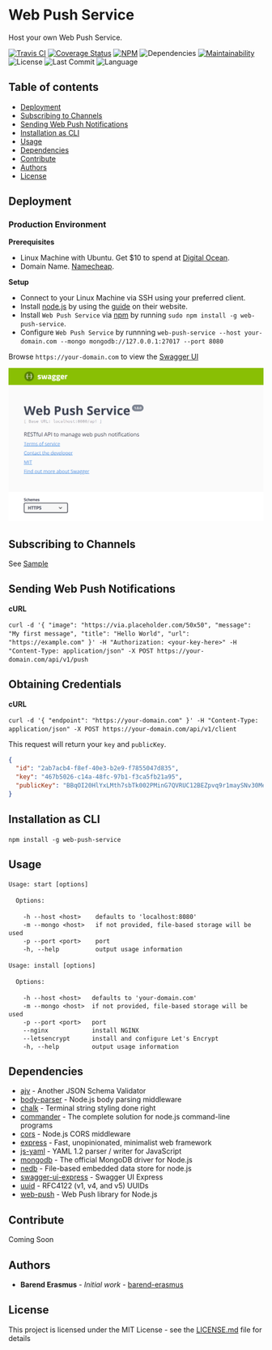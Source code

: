 # Web Push Service
Host your own Web Push Service.

[![Travis CI](https://travis-ci.org/barend-erasmus/web-push-service.svg?branch=master)](https://travis-ci.org/barend-erasmus/web-push-service) [![Coverage Status](https://coveralls.io/repos/github/barend-erasmus/web-push-service/badge.svg?branch=master)](https://coveralls.io/github/barend-erasmus/web-push-service?branch=master) [![NPM](https://badge.fury.io/js/web-push-service.svg)](https://www.npmjs.com/package/web-push-service) ![Dependencies](https://david-dm.org/barend-erasmus/web-push-service.svg) [![Maintainability](https://api.codeclimate.com/v1/badges/ef14b95993167de0e04c/maintainability)](https://codeclimate.com/github/barend-erasmus/web-push-service/maintainability) ![License](https://img.shields.io/badge/license-MIT-blue.svg) ![Last Commit](https://img.shields.io/github/last-commit/barend-erasmus/web-push-service.svg) ![Language](https://img.shields.io/github/languages/top/barend-erasmus/web-push-service.svg)

## Table of contents

- [Deployment](#deployment)
- [Subscribing to Channels](#subscribing-to-channels)
- [Sending Web Push Notifications](#sending-web-push-notifications)
- [Installation as CLI](#installation-as-cli)
- [Usage](#usage)
- [Dependencies](#dependencies)
- [Contribute](#contribute)
- [Authors](#authors)
- [License](#license)

## Deployment

### Production Environment

**Prerequisites**

- Linux Machine with Ubuntu. Get $10 to spend at [Digital Ocean](https://m.do.co/c/c72a0c1661d7).
- Domain Name. [Namecheap](https://www.namecheap.com).

**Setup**

- Connect to your Linux Machine via SSH using your preferred client.
- Install [node.js](https://nodejs.org) by using the [guide](https://nodejs.org/en/download/package-manager/#debian-and-ubuntu-based-linux-distributions) on their website.
- Install `Web Push Service` via [npm](https://www.npmjs.com) by running `sudo npm install -g web-push-service`.
- Configure `Web Push Service` by runnning `web-push-service --host your-domain.com --mongo mongodb://127.0.0.1:27017 --port 8080`

Browse `https://your-domain.com` to view the [Swagger UI](https://swagger.io)

![swagger](https://github.com/barend-erasmus/web-push-service/raw/master/images/swagger.png)

## Subscribing to Channels

See [Sample](https://github.com/barend-erasmus/web-push-service/tree/master/sample)

## Sending Web Push Notifications

**cURL**

`curl -d '{ "image": "https://via.placeholder.com/50x50", "message": "My first message", "title": "Hello World", "url": "https://example.com" }' -H "Authorization: <your-key-here>" -H "Content-Type: application/json" -X POST https://your-domain.com/api/v1/push`

## Obtaining Credentials

**cURL**

`curl -d '{ "endpoint": "https://your-domain.com" }' -H "Content-Type: application/json" -X POST https://your-domain.com/api/v1/client`

This request will return your `key` and `publicKey`.

```json
{
  "id": "2ab7acb4-f8ef-40e3-b2e9-f7855047d835",
  "key": "467b5026-c14a-48fc-97b1-f3ca5fb21a95",
  "publicKey": "BBqOI20HlYxLMth7sbTk002PMinG7QVRUC12BEZpvq9r1maySNv30MeHxHSYPzKULqhHiSIsFKsdVlc9IJ1NuwE="
}
```

## Installation as CLI

`npm install -g web-push-service`

## Usage

```
Usage: start [options]

  Options:

    -h --host <host>    defaults to 'localhost:8080'
    -m --mongo <host>   if not provided, file-based storage will be used
    -p --port <port>    port
    -h, --help          output usage information

Usage: install [options]

  Options:

    -h --host <host>   defaults to 'your-domain.com'
    -m --mongo <host>  if not provided, file-based storage will be used
    -p --port <port>   port
    --nginx            install NGINX
    --letsencrypt      install and configure Let's Encrypt
    -h, --help         output usage information
```

## Dependencies

* [ajv](https://www.npmjs.com/package/ajv) - Another JSON Schema Validator
* [body-parser](https://www.npmjs.com/package/body-parser) - Node.js body parsing middleware
* [chalk](https://www.npmjs.com/package/chalk) - Terminal string styling done right
* [commander](https://www.npmjs.com/package/commander) - The complete solution for node.js command-line programs
* [cors](https://www.npmjs.com/package/cors) - Node.js CORS middleware
* [express](https://www.npmjs.com/package/express) - Fast, unopinionated, minimalist web framework
* [js-yaml](https://www.npmjs.com/package/js-yaml) - YAML 1.2 parser / writer for JavaScript
* [mongodb](https://www.npmjs.com/package/mongodb) - The official MongoDB driver for Node.js
* [nedb](https://www.npmjs.com/package/nedb) - File-based embedded data store for node.js
* [swagger-ui-express](https://www.npmjs.com/package/swagger-ui-express) - Swagger UI Express
* [uuid](https://www.npmjs.com/package/uuid) - RFC4122 (v1, v4, and v5) UUIDs
* [web-push](https://www.npmjs.com/package/web-push) - Web Push library for Node.js

## Contribute

Coming Soon

## Authors

* **Barend Erasmus** - *Initial work* - [barend-erasmus](https://github.com/barend-erasmus)

## License

This project is licensed under the MIT License - see the [LICENSE.md](LICENSE.md) file for details

